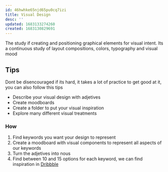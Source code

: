```yaml
---
id: 46hwhke65njd65pu0cq7izi
title: Visual Design
desc: ''
updated: 1683133274260
created: 1683130829691
---
```


The study if creating and positioning graphical elements for visual intent. Its a continuous study of layout compositions, colors, typography and visual mood

## Tips

Dont be disencouraged if its hard, it takes a lot of practice to get good at it, you can also follow this tips

* Describe your visual design with adjetives
* Create moodboards
* Create a folder to put your visual inspiration
* Explore many different visual treatments

### How

1. Find keywords you want your design to represent
2. Create a moodboard with visual components to represent all aspects of our keywords
3. Turn the adjetives into nous
4. Find between 10 and 15 options for each keyword, we can find inspiration in [Dribbble](https://dribbble.com/)


